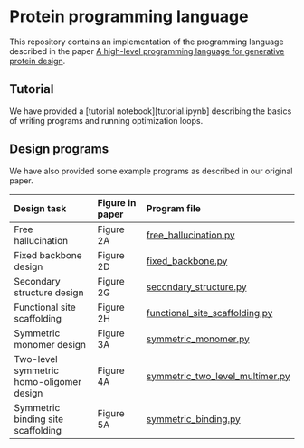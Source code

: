 # Protein programming language

This repository contains an implementation of the programming language described in the paper [A high-level programming language for generative protein design](https://www.biorxiv.org/content/10.1101/2022.12.21.521526v1).

## Tutorial

We have provided a [tutorial notebook][tutorial.ipynb] describing the basics of writing programs and running optimization loops.

## Design programs

We have also provided some example programs as described in our original paper.

| Design task                                 | Figure in paper | Program file                                                                |
|:--------------------------------------------|:----------------|:----------------------------------------------------------------------------|
| Free hallucination                          | Figure 2A       | [free_hallucination.py](programs/free_hallucination.py)                     |
| Fixed backbone design                       | Figure 2D       | [fixed_backbone.py](programs/fixed_backbone.py)                             |
| Secondary structure design                  | Figure 2G       | [secondary_structure.py](programs/secondary_structure.py)                   |
| Functional site scaffolding                 | Figure 2H       | [functional_site_scaffolding.py](programs/functional_site_scaffolding.py)   |
| Symmetric monomer design                    | Figure 3A       | [symmetric_monomer.py](programs/symmetric_monomer.py)                       |
| Two-level symmetric<br>homo-oligomer design | Figure 4A       | [symmetric_two_level_multimer.py](programs/symmetric_two_level_multimer.py) |
| Symmetric binding site<br>scaffolding       | Figure 5A       | [symmetric_binding.py](programs/symmetric_binding.py)                       |

